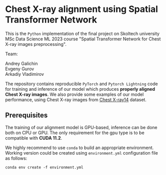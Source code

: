 # Chest X-ray alignment using Spatial Transformer Network

This is the `Python` implementation of the final project on Skoltech university MSc Data Science ML 2023 course "Spatial Transformer Network for Chest X-ray images preprocessing".

Team:

Andrey Galichin\
Evgeny Gurov\
Arkadiy Vladimirov

The repository contains reproducible `PyTorch` and `Pytorch Lightning` code for training and inference of our model which produces **properly aligned Chest X-ray images**. We also provide some examples of our model performance, using Chest X-ray images from [Chest X-ray14](https://arxiv.org/pdf/1705.02315v5.pdf) dataset.

## Prerequisites

The training of our alignment model is GPU-based, inference can be done both on CPU or GPU. The only requirement for the gpu type is to be compatible with **CUDA 11.2**.

We highly recommend to use `conda` to build an appropriate environment. Working version could be created using `environment.yml` configuration file as follows:
```
conda env create -f environment.yml
```
